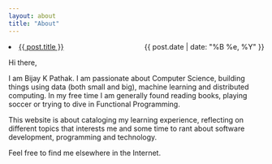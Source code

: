 ```yaml
---
layout: about
title: "About"
---
```

<li>
  <a href="{{ about.url }}">{{ post.title }}</a>
  <div style="float: right">{{ post.date | date: "%B %e, %Y" }}</div>
</li>

Hi there,

I am Bijay K Pathak. I am passionate about Computer Science, building things using data (both small and big), machine learning and distributed computing. In my free time I am generally found reading books, playing soccer or trying to dive in Functional Programming.

This website is about cataloging my learning experience, reflecting on different topics that interests me and some time to rant about software development, programming and technology.

Feel free to find me elsewhere in the Internet.
